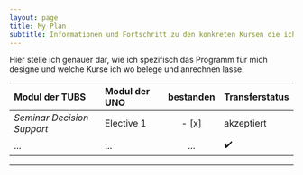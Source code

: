 ```yaml
---
layout: page
title: My Plan
subtitle: Informationen und Fortschritt zu den konkreten Kursen die ich belege
---
```


Hier stelle ich genauer dar, wie ich spezifisch das Programm für mich designe und welche Kurse ich wo belege und anrechnen lasse.

| Modul der TUBS | Modul der UNO | bestanden | Transferstatus |
|:--------------|:--------------|:---------:|:--------------|
| *Seminar Decision Support* | Elective 1 | - [x] | akzeptiert |
| ... | ... | ... | :heavy_check_mark: |
***
